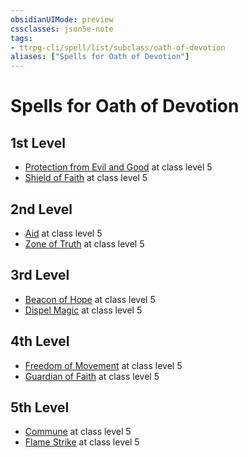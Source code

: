 ```yaml
---
obsidianUIMode: preview
cssclasses: json5e-note
tags:
- ttrpg-cli/spell/list/subclass/oath-of-devotion
aliases: ["Spells for Oath of Devotion"]
---
```

# Spells for Oath of Devotion

## 1st Level

- [Protection from Evil and Good](protection-from-evil-and-good-xphb "XPHB") at class level 5
- [Shield of Faith](shield-of-faith-xphb "XPHB") at class level 5

## 2nd Level

- [Aid](aid-xphb "XPHB") at class level 5
- [Zone of Truth](zone-of-truth-xphb "XPHB") at class level 5

## 3rd Level

- [Beacon of Hope](beacon-of-hope-xphb "XPHB") at class level 5
- [Dispel Magic](dispel-magic-xphb "XPHB") at class level 5

## 4th Level

- [Freedom of Movement](freedom-of-movement-xphb "XPHB") at class level 5
- [Guardian of Faith](guardian-of-faith-xphb "XPHB") at class level 5

## 5th Level

- [Commune](commune-xphb "XPHB") at class level 5
- [Flame Strike](flame-strike-xphb "XPHB") at class level 5